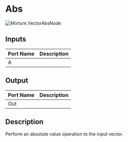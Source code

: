 # Abs
![Mixture.VectorAbsNode](../../images/Mixture.VectorAbsNode.png)
## Inputs
Port Name | Description
--- | ---
A | 

## Output
Port Name | Description
--- | ---
Out | 

## Description
Perform an absolute value operation to the input vector.

